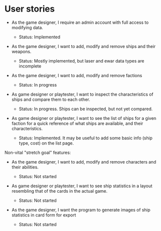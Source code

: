# User stories

- As the game designer, I require an admin account with full access to modifying data.
  - Status: Implemented
  
- As the game designer, I want to add, modify and remove ships and their weapons.
  - Status: Mostly implemented, but laser and ewar data types are incomplete

- As the game designer, I want to add, modify and remove factions
  - Status: In progress
 
- As game designer or playtester, I want to inspect the characteristics of ships and compare them to each other.
  - Status: In progress. Ships can be inspected, but not yet compared.

- As game designer or playtester, I want to see the list of ships for a given faction for a quick reference of what ships are available, and their characteristics.
  - Status: Implemented. It may be useful to add some basic info (ship type, cost) on the list page.
 
 Non-vital "stretch goal" features:
 
 - As the game designer, I want to add, modify and remove characters and their abilities.
   - Status: Not started
   
 - As game designer or playtester, I want to see ship statistics in a layout resembling that of the cards in the actual game.
   - Status: Not started
   
 - As the game designer, I want the program to generate images of ship statistics in card form for export
   - Status: Not started
